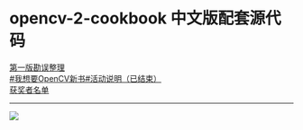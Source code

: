 opencv-2-cookbook 中文版配套源代码
=====================
[第一版勘误整理](https://github.com/vinjn/opencv-2-cookbook-src/issues/62)
<br>
[#我想要OpenCV新书#活动说明（已结束）](https://github.com/vinjn/opencv-2-cookbook-src/issues/1)
<br>
[获奖者名单](https://github.com/vinjn/opencv-2-cookbook-src/issues?labels=%E8%8E%B7%E5%A5%96%E8%80%85&page=1&state=closed)

----


![](https://raw.github.com/vinjn/vinjn.github.io/master/images/opecv-cookbook-face.jpg)

